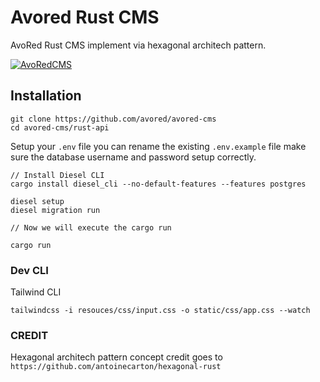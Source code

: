 # Avored Rust CMS
AvoRed Rust CMS implement via hexagonal architech pattern. 


[![AvoRedCMS](https://github.com/avored/avored-rust-cms/actions/workflows/rust.yml/badge.svg)](https://github.com/avored/avored-rust-cms/actions/workflows/rust.yml)


## Installation

    git clone https://github.com/avored/avored-cms
    cd avored-cms/rust-api
    

Setup your `.env` file you can rename the existing `.env.example` file make sure the database username and password setup correctly.

     
    // Install Diesel CLI
    cargo install diesel_cli --no-default-features --features postgres

    diesel setup
    diesel migration run

    // Now we will execute the cargo run

    cargo run

### Dev CLI

Tailwind CLI
     
    tailwindcss -i resouces/css/input.css -o static/css/app.css --watch



### CREDIT

Hexagonal architech pattern concept credit goes to `https://github.com/antoinecarton/hexagonal-rust`
